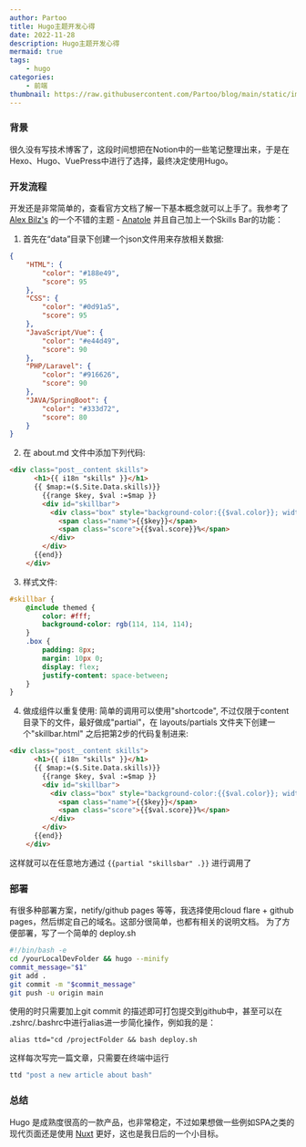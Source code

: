 ```yaml
---
author: Partoo
title: Hugo主题开发心得
date: 2022-11-28
description: Hugo主题开发心得
mermaid: true
tags: 
    - hugo
categories:
    - 前端
thumbnail: https://raw.githubusercontent.com/Partoo/blog/main/static/images/skillsbar.jpg
---
```

### 背景
很久没有写技术博客了，这段时间想把在Notion中的一些笔记整理出来，于是在Hexo、Hugo、VuePress中进行了选择，最终决定使用Hugo。

### 开发流程
开发还是非常简单的，查看官方文档了解一下基本概念就可以上手了。我参考了 [Alex Bilz's](https://www.alexbilz.com) 的一个不错的主题 - [Anatole](https://github.com/lxndrblz/anatole.git) 并且自己加上一个Skills Bar的功能：

1. 首先在“data”目录下创建一个json文件用来存放相关数据:
```json
{
    "HTML": {
        "color": "#188e49",
        "score": 95
    },
    "CSS": {
        "color": "#0d91a5",
        "score": 95
    },
    "JavaScript/Vue": {
        "color": "#e44d49",
        "score": 90
    },
    "PHP/Laravel": {
        "color": "#916626",
        "score": 90
    },
    "JAVA/SpringBoot": {
        "color": "#333d72",
        "score": 80
    }
}
```
2. 在 about.md 文件中添加下列代码:
```html
<div class="post__content skills">
      <h1>{{ i18n "skills" }}</h1>
      {{ $map:=($.Site.Data.skills)}}
        {{range $key, $val :=$map }}
        <div id="skillbar">
          <div class="box" style="background-color:{{$val.color}}; width:{{$val.score}}%">
            <span class="name">{{$key}}</span>
            <span class="score">{{$val.score}}%</span>
          </div>
        </div>
      {{end}}
    </div>
```
3. 样式文件:
```sass
#skillbar {
    @include themed {
        color: #fff;
        background-color: rgb(114, 114, 114);
    }
    .box {
        padding: 8px;
        margin: 10px 0;
        display: flex;
        justify-content: space-between;
    }
}
```
4. 做成组件以重复使用:
简单的调用可以使用"shortcode", 不过仅限于content目录下的文件，最好做成"partial"，在 layouts/partials 文件夹下创建一个"skillbar.html" 之后把第2步的代码复制进来: 
```html
<div class="post__content skills">
      <h1>{{ i18n "skills" }}</h1>
      {{ $map:=($.Site.Data.skills)}}
        {{range $key, $val :=$map }}
        <div id="skillbar">
          <div class="box" style="background-color:{{$val.color}}; width:{{$val.score}}%">
            <span class="name">{{$key}}</span>
            <span class="score">{{$val.score}}%</span>
          </div>
        </div>
      {{end}}
    </div>
```
这样就可以在任意地方通过 `{{partial "skillsbar" .}}` 进行调用了
### 部署
有很多种部署方案，netify/github pages 等等，我选择使用cloud flare + github pages，然后绑定自己的域名。这部分很简单，也都有相关的说明文档。
为了方便部署，写了一个简单的 deploy.sh
```bash
#!/bin/bash -e
cd /yourLocalDevFolder && hugo --minify
commit_message="$1"
git add .
git commit -m "$commit_message"
git push -u origin main
```
使用的时只需要加上git commit 的描述即可打包提交到github中，甚至可以在 .zshrc/.bashrc中进行alias进一步简化操作，例如我的是：
```
alias ttd="cd /projectFolder && bash deploy.sh
```
这样每次写完一篇文章，只需要在终端中运行
```bash
ttd "post a new article about bash"
```
### 总结
Hugo 是成熟度很高的一款产品，也非常稳定，不过如果想做一些例如SPA之类的现代页面还是使用 [Nuxt](https://nuxt.com/v3) 更好，这也是我日后的一个小目标。